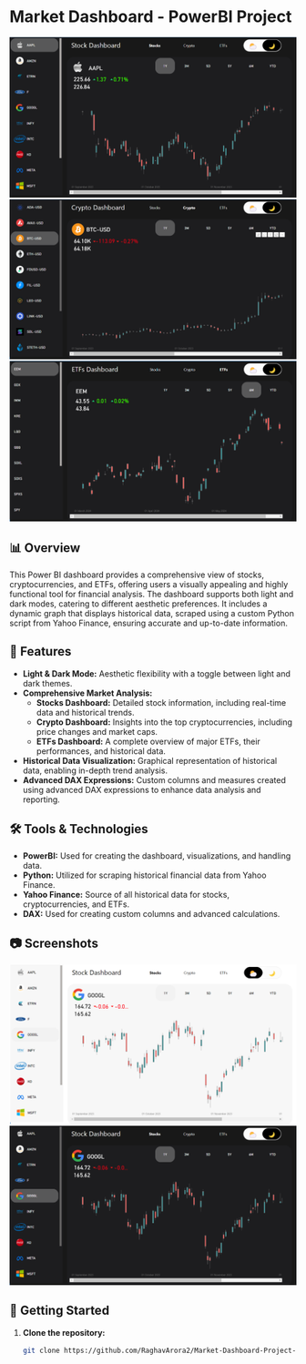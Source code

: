 # Market Dashboard - PowerBI Project

![Stock Dashboard Preview](./Assets/Stock_Dashboard.png)
![Stock Dashboard Preview](./Assets/Crypto_Dashboard.png)
![Stock Dashboard Preview](./Assets/ETFs_Dashboard.png)


## 📊 Overview

This Power BI dashboard provides a comprehensive view of stocks, cryptocurrencies, and ETFs, offering users a visually appealing and highly functional tool for financial analysis. The dashboard supports both light and dark modes, catering to different aesthetic preferences. It includes a dynamic graph that displays historical data, scraped using a custom Python script from Yahoo Finance, ensuring accurate and up-to-date information.

## 🌟 Features

- **Light & Dark Mode:** Aesthetic flexibility with a toggle between light and dark themes.
- **Comprehensive Market Analysis:** 
  - **Stocks Dashboard:** Detailed stock information, including real-time data and historical trends.
  - **Crypto Dashboard:** Insights into the top cryptocurrencies, including price changes and market caps.
  - **ETFs Dashboard:** A complete overview of major ETFs, their performances, and historical data.
- **Historical Data Visualization:** Graphical representation of historical data, enabling in-depth trend analysis.
- **Advanced DAX Expressions:** Custom columns and measures created using advanced DAX expressions to enhance data analysis and reporting.

## 🛠️ Tools & Technologies

- **PowerBI:** Used for creating the dashboard, visualizations, and handling data.
- **Python:** Utilized for scraping historical financial data from Yahoo Finance.
- **Yahoo Finance:** Source of all historical data for stocks, cryptocurrencies, and ETFs.
- **DAX:** Used for creating custom columns and advanced calculations.

## 📷 Screenshots

![Light Mode](./Assets/Light_Mode.png)
![Dark Mode](./Assets/Dark_Mode.png)

## 🚀 Getting Started

1. **Clone the repository:**
   ```bash
   git clone https://github.com/RaghavArora2/Market-Dashboard-Project-in-Power-BI
